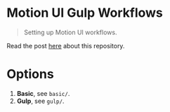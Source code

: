 Motion UI Gulp Workflows
===========

> Setting up Motion UI workflows.

Read the post [here](https://www.codementor.io/lautiamkok/setting-a-workflow-for-using-motion-ui-nx1dpztlu) about this repository.

# Options

1. **Basic**, see `basic/`.
2. **Gulp**, see `gulp/`.
